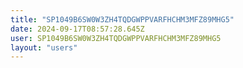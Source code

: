 ```yaml
---
title: "SP1049B6SW0W3ZH4TQDGWPPVARFHCHM3MFZ89MHG5"
date: 2024-09-17T08:57:28.645Z
user: SP1049B6SW0W3ZH4TQDGWPPVARFHCHM3MFZ89MHG5
layout: "users"
---
```

    
